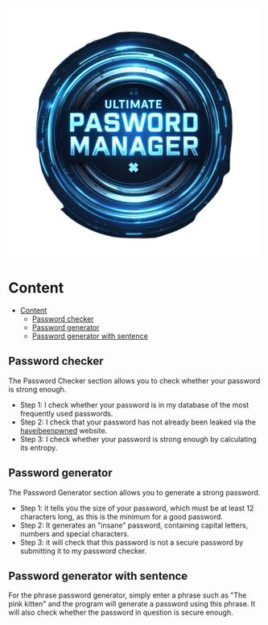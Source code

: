 
<p align="center">
  <img src="./OIG.VuXIADLbZf-removebg-preview.png" />
</p>

# Content

- [Content](#content)
  - [Password checker](#password-checker)
  - [Password generator](#password-generator)
  - [Password generator with sentence](#password-generator-with-sentence)

## Password checker

The Password Checker section allows you to check whether your password is strong enough.

- Step 1: I check whether your password is in my database of the most frequently used passwords.
- Step 2: I check that your password has not already been leaked via the [haveibeenpwned](https://haveibeenpwned.com/) website.  
- Step 3: I check whether your password is strong enough by calculating its entropy.

## Password generator

The Password Generator section allows you to generate a strong password.

- Step 1: it tells you the size of your password, which must be at least 12 characters long, as this is the minimum for a good password.
- Step 2: It generates an "insane" password, containing capital letters, numbers and special characters.
- Step 3: it will check that this password is not a secure password by submitting it to my password checker.

## Password generator with sentence

For the phrase password generator, simply enter a phrase such as "The pink kitten" and the program will generate a password using this phrase. It will also check whether the password in question is secure enough.


